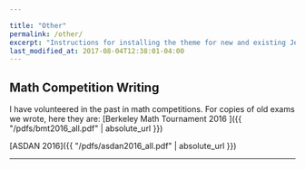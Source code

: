 ```yaml
---

title: "Other"
permalink: /other/
excerpt: "Instructions for installing the theme for new and existing Jekyll based sites."
last_modified_at: 2017-08-04T12:38:01-04:00
---
```


## Math Competition Writing

I have volunteered in the past in math competitions. For copies of old exams we wrote, here they are:
[Berkeley Math Tournament 2016 ]({{ "/pdfs/bmt2016_all.pdf" | absolute_url }})

[ASDAN 2016]({{ "/pdfs/asdan2016_all.pdf" | absolute_url }})

---

